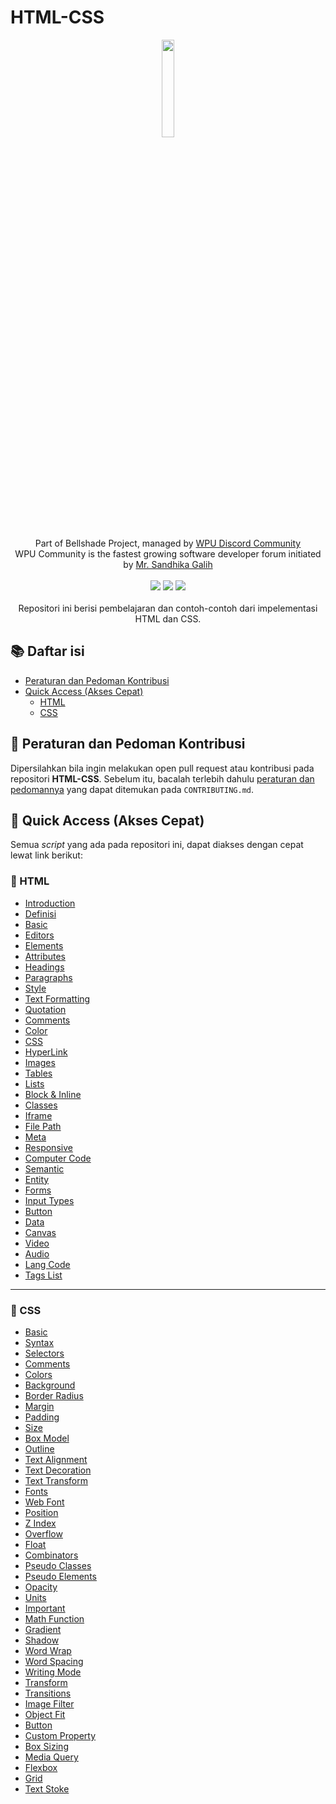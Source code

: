 # HTML-CSS

<p align="center">
    <img width="20%" src="https://i.imgur.com/EfBl8Hs.png"><br/><br/>
    Part of Bellshade Project, managed by <a href="http://discord.gg/S4rrXQU"> WPU Discord Community</a> <br/>
    WPU Community is the fastest growing software developer forum initiated by <a href="https://www.youtube.com/c/WebProgrammingUNPAS"> Mr. Sandhika Galih</a> <br/><br/>
    <a href="http://discord.gg/S4rrXQU"><img src="https://img.shields.io/discord/722002048643497994?logo=discord&logoColor=white&style=for-the-badge"></a>
    <img src="https://img.shields.io/github/workflow/status/bellshade/PHP/CI%20PHP%20PSR-12%20Linting?style=for-the-badge">
    <img src="https://img.shields.io/github/license/bellshade/PHPAlgorithm?style=for-the-badge"> <br/> <br/>
    Repositori ini berisi pembelajaran dan contoh-contoh dari impelementasi HTML dan CSS.
  
</p>

## :books: Daftar isi

- [Peraturan dan Pedoman Kontribusi](#pushpin-peraturan-dan-pedoman-kontribusi)
- [Quick Access (Akses Cepat)](#bookmark_tabs-quick-access-akses-cepat)
  - [HTML](#blue_book-html)
  - [CSS](#orange_book-css)

## :pushpin: Peraturan dan Pedoman Kontribusi

Dipersilahkan bila ingin melakukan open pull request atau kontribusi pada repositori **HTML-CSS**. Sebelum itu, bacalah terlebih dahulu [peraturan dan pedomannya](CONTRIBUTING.md) yang dapat ditemukan pada `CONTRIBUTING.md`.

## :bookmark_tabs: Quick Access (Akses Cepat)

Semua _script_ yang ada pada repositori ini, dapat diakses dengan cepat lewat link berikut:

### :blue_book: HTML

- [Introduction](HTML/001%20HTML%20Introduction/README.md)
- [Definisi](HTML/000%20Definisi%20HTML/README.md)
- [Basic](HTML/002%20HTML%20Basic/README.md)
- [Editors](HTML/003%20HTML%20Editors/README.md)
- [Elements](HTML/004%20HTML%20Elements/README.md)
- [Attributes](HTML/005%20HTML%20Attributes/README.md)
- [Headings](HTML/006%20HTML%20Headings/README.md)
- [Paragraphs](HTML/007%20HTML%20Paragraphs/README.md)
- [Style](HTML/008%20HTML%20Style/README.md)
- [Text Formatting](HTML/009%20HTML%20Text%20Formatting/README.md)
- [Quotation](HTML/010%20HTML%20Quotation/README.md)
- [Comments](HTML/011%20HTML%20Comments/README.md)
- [Color](HTML/012%20HTML%20Color/README.md)
- [CSS](HTML/013%20HTML%20CSS/README.md)
- [HyperLink](HTML/014%20HTML%20HyperLink/README.md)
- [Images](HTML/015%20HTML%20Images/README.md)
- [Tables](HTML/017%20HTML%20Tables/README.md)
- [Lists](HTML/018%20HTML%20Lists/README.md)
- [Block & Inline](HTML/019%20HTML%20Block%20%26%20Inline/README.md)
- [Classes](HTML/020%20HTML%20Classes/README.md)
- [Iframe](HTML/022%20HTML%20Iframe/README.md)
- [File Path](HTML/024%20HTML%20FilePath/README.md)
- [Meta](HTML/028%20HTML%20Meta/README.md)
- [Responsive](HTML/030%20HTML%20Responsive/README.md)
- [Computer Code](HTML/031%20HTML%20Computer%20Code/README.md)
- [Semantic](HTML/032%20HTML%20Semantic/README.md)
- [Entity](HTML/033%20HTML%20Entity/README.md)
- [Forms](HTML/036%20HTML%20Forms/README.md)
- [Input Types](HTML/037%20HTML%20Input%20Types/README.md)
- [Button](HTML/041%20HTML%20Button/README.md)
- [Data](HTML/043%20HTML%20Data/README.md)
- [Canvas](HTML/044%20HTML%20Canvas/README.md)
- [Video](HTML/047%20HTML%20Video/README.md)
- [Audio](HTML/048%20HTML%20Audio/README.md)
- [Lang Code](HTML/049%20HTML%20Lang%20Code/README.md)
- [Tags List](HTML/050%20HTML%20Tags%20List/README.md)

---

### :orange_book: CSS

- [Basic](CSS/002%20CSS%20Basic/README.md)
- [Syntax](CSS/003%20CSS%20Syntax/README.md)
- [Selectors](CSS/004%20CSS%20Selectors/README.md)
- [Comments](CSS/005%20CSS%20Comments/README.md)
- [Colors](CSS/006%20CSS%20Colors/README.md)
- [Background](CSS/007%20CSS%20Background/README.md)
- [Border Radius](CSS/009%20CSS%20Border%20Radius/README.md)
- [Margin](CSS/010%20CSS%20Margin/README.md)
- [Padding](CSS/011%20CSS%20Padding/README.md)
- [Size](CSS/012%20CSS%20Size/README.md)
- [Box Model](CSS/013%20CSS%20Box%20Model/README.md)
- [Outline](CSS/014%20CSS%20Outline/README.md)
- [Text Alignment](CSS/015%20CSS%20Text%20Alignment/README.md)
- [Text Decoration](CSS/016%20CSS%20Text%20Decoration/README.md)
- [Text Transform](CSS/017%20CSS%20Text%20Transform/README.md)
- [Fonts](CSS/018%20CSS%20Fonts/README.md)
- [Web Font](CSS/019%20CSS%20Web%20Font/README.md)
- [Position](CSS/024%20CSS%20Position/README.md)
- [Z Index](CSS/025%20CSS%20Z%20Index/README.md)
- [Overflow](CSS/026%20CSS%20Overflow/README.md)
- [Float](CSS/027%20CSS%20Float/README.md)
- [Combinators](CSS/028%20CSS%20Combinators/README.md)
- [Pseudo Classes](CSS/029%20CSS%20Pseudo%20Classes/README.md)
- [Pseudo Elements](CSS/030%20CSS%20Pseudo%20Elements/README.md)
- [Opacity](CSS/031%20CSS%20Opacity/README.md)
- [Units](CSS/034%20CSS%20Units/README.md)
- [Important](CSS/036%20CSS%20Important/README.md)
- [Math Function](CSS/037%20CSS%20Math%20Function/README.md)
- [Gradient](CSS/039%20CSS%20Gradient/README.md)
- [Shadow](CSS/040%20CSS%20Shadow/README.md)
- [Word Wrap](CSS/041%20CSS%20Word%20Wrap/README.md)
- [Word Spacing](CSS/042%20CSS%20Word%20Spacing/README.md)
- [Writing Mode](CSS/043%20CSS%20Writing%20Mode/README.md)
- [Transform](CSS/044%20CSS%20Transform/README.md)
- [Transitions](CSS/045%20CSS%20Transitions/README.md)
- [Image Filter](CSS/047%20CSS%20Image%20Filter/README.md)
- [Object Fit](CSS/048%20CSS%20Object%20Fit/README.md)
- [Button](CSS/050%20CSS%20Button/README.md)
- [Custom Property](CSS/053%20CSS%20Custom%20Property/README.md)
- [Box Sizing](CSS/054%20CSS%20Box%20Sizing/README.md)
- [Media Query](CSS/055%20CSS%20Media%20Query/README.md)
- [Flexbox](CSS/056%20CSS%20Flexbox/README.md)
- [Grid](CSS/057%20CSS%20Grid/README.md)
- [Text Stoke](CSS/058%20CSS%20Text%20Stroke/README.md)
